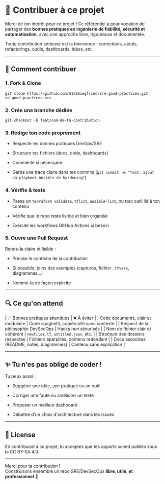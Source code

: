🤝 Contribuer à ce projet
=========================

Merci de ton intérêt pour ce projet ! Ce référentiel a pour vocation de partager des **bonnes pratiques en ingénierie de fiabilité, sécurité et automatisation**, avec une approche libre, rigoureuse et documentée.

Toute contribution sérieuse est la bienvenue : corrections, ajouts, refactorings, outils, dashboards, idées, etc.

* * * * *

🧭 Comment contribuer
---------------------

### 1\. Fork & Clone

```
git clone https://github.com/5136Siegfried/sre-good-practices.git
cd good-practices-sre
```

### 2\. Crée une branche dédiée

```
git checkout -b feat/nom-de-ta-contribution
```

### 3\. Rédige ton code proprement

-   Respecte les bonnes pratiques DevOps/SRE

-   Structure tes fichiers (docs, code, dashboards)

-   Commente si nécessaire

-   Garde une trace claire dans tes commits (`git commit -m "feat: ajout du playbook Ansible de hardening"`)

### 4\. Vérifie & teste

-   Passe un `terraform validate`, `tflint`, `ansible-lint`, ou tout outil lié à ton contenu

-   Vérifie que le repo reste lisible et bien organisé

-   Exécute les workflows GitHub Actions si besoin

### 5\. Ouvre une Pull Request

Rends-la claire et lisible :

-   Précise le contexte de la contribution

-   Si possible, joins des exemples (captures, fichier `.tfvars`, diagrammes...)

-   Nomme-la de façon explicite

* * * * *

🔍 Ce qu'on attend
------------------

| ✅ Bonnes pratiques attendues | ❌ À éviter |
| Code documenté, clair et modulaire | Code spaghetti, copié/collé sans contexte |
| Respect de la philosophie DevSecOps | Hacks non sécurisés |
| Nom de fichier clair et cohérent | `newfile1.tf`, `untitled.json`, etc. |
| Structure des dossiers respectée | Fichiers éparpillés, contenu redondant |
| Docs associées (README, notes, diagrammes) | Contenu sans explication |

* * * * *

✨ Tu n'es pas obligé de coder !
-------------------------------

Tu peux aussi :

-   Suggérer une idée, une pratique ou un outil

-   Corriger une faute ou améliorer un texte

-   Proposer un meilleur dashboard

-   Débattre d'un choix d'architecture dans les Issues

* * * * *

📃 License
----------

En contribuant à ce projet, tu acceptes que tes apports soient publiés sous la CC BY-SA 4.0.

* * * * *

Merci pour ta contribution !\
Construisons ensemble un repo SRE/DevSecOps **libre, utile, et professionnel** 💪